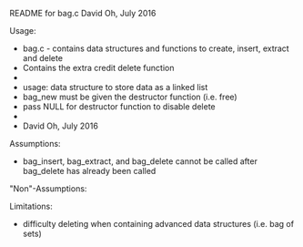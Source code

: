 README for bag.c
David Oh, July 2016

Usage:
 * bag.c - contains data structures and functions to create, insert, extract and delete
 * Contains the extra credit delete function
 * 
 * usage: data structure to store data as a linked list
 *	  bag_new must be given the destructor function (i.e. free)
 *	  pass NULL for destructor function to disable delete
 *
 * David Oh, July 2016

Assumptions:

- bag_insert, bag_extract, and bag_delete cannot be called after bag_delete has already been called

"Non"-Assumptions:

Limitations:

- difficulty deleting when containing advanced data structures (i.e. bag of sets)